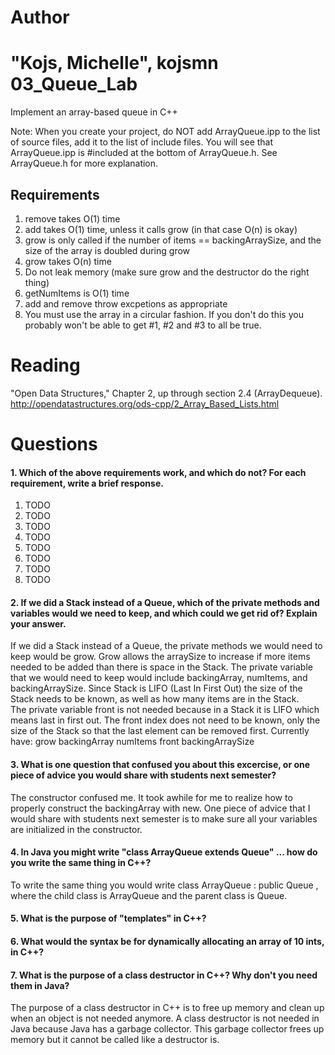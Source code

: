 Author
==========
"Kojs, Michelle", kojsmn
03_Queue_Lab
============

Implement an array-based queue in C++

Note: When you create your project, do NOT add ArrayQueue.ipp to the list of source files, add it to the list of include files. You will see that ArrayQueue.ipp is #included at the bottom of ArrayQueue.h. See ArrayQueue.h for more explanation.

Requirements
------------

1. remove takes O(1) time
2. add takes O(1) time, unless it calls grow (in that case O(n) is okay)
3. grow is only called if the number of items == backingArraySize, and the size of the array is doubled during grow
4. grow takes O(n) time
5. Do not leak memory (make sure grow and the destructor do the right thing)
6. getNumItems is O(1) time
7. add and remove throw excpetions as appropriate
8. You must use the array in a circular fashion. If you don't do this you probably won't be able to get #1, #2 and #3 to all be true.

Reading
=======
"Open Data Structures," Chapter 2, up through section 2.4 (ArrayDequeue). http://opendatastructures.org/ods-cpp/2_Array_Based_Lists.html

Questions
=========

#### 1. Which of the above requirements work, and which do not? For each requirement, write a brief response.

1. TODO
2. TODO
3. TODO
4. TODO
5. TODO
6. TODO
7. TODO
8. TODO

#### 2. If we did a Stack instead of a Queue, which of the private methods and variables would we need to keep, and which could we get rid of? Explain your answer.
If we did a Stack instead of a Queue, the private methods we would need to keep would be grow. Grow allows the arraySize to increase if more items needed to be added than there is space in the Stack.
The private variable that we would need to keep would include backingArray, numItems, and backingArraySize. Since Stack is LIFO (Last In First Out) the size of the Stack needs to be known, as well as how many items are in the Stack.  
The private variable front is not needed because in a Stack it is LIFO which means last in first out. The front index does not need to be known, only the size of the Stack so that the last element can be removed first.
Currently have: grow backingArray numItems front backingArraySize

#### 3. What is one question that confused you about this excercise, or one piece of advice you would share with students next semester?
The constructor confused me.  It took awhile for me to realize how to properly construct the backingArray with new.
One piece of advice that I would share with students next semester is to make sure all your variables are initialized in the constructor.

#### 4. In Java you might write "class ArrayQueue extends Queue" ... how do you write the same thing in C++?
To write the same thing you would write class ArrayQueue : public Queue <T>, where the child class is ArrayQueue and the parent class is Queue.

#### 5. What is the purpose of "templates" in C++?

#### 6. What would the syntax be for dynamically allocating an array of 10 ints, in C++?

#### 7. What is the purpose of a class destructor in C++? Why don't you need them in Java?
The purpose of a class destructor in C++ is to free up memory and clean up when an object is not needed anymore.  A class destructor is not needed in Java because Java has a garbage collector. This garbage collector frees up memory but it cannot be called like a destructor is.